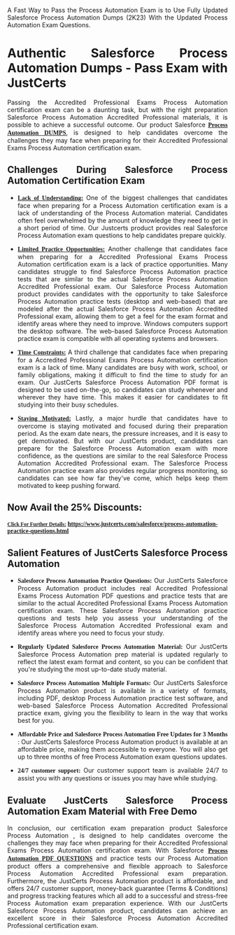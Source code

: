 <p dir="auto" style="text-align: justify;">A Fast Way to Pass the Process Automation Exam is to Use Fully Updated Salesforce Process Automation Dumps (2K23) With the Updated Process Automation Exam Questions.</p>

<h1 style="text-align: justify;"><strong>Authentic Salesforce Process Automation Dumps - Pass Exam with JustCerts</strong></h1>

<p style="text-align: justify;">Passing the Accredited Professional Exams Process Automation certification exam can be a daunting task, but with the right preparation Salesforce Process Automation Accredited Professional materials, it is possible to achieve a successful outcome. Our product Salesforce <strong><a href="https://www.justcerts.com/salesforce/process-automation-practice-questions.html"><span style="font-family:Georgia,serif;"><u>Process Automation DUMPS</u></span></a></strong>, is designed to help candidates overcome the challenges they may face when preparing for their Accredited Professional Exams Process Automation certification exam.</p>

<h2 style="text-align: justify;"><strong>Challenges During Salesforce Process Automation Certification Exam</strong></h2>

<ul>
	<li style="text-align: justify;"><u><span style="font-family:Georgia,serif;"><strong>Lack of Understanding:</strong></span></u> One of the biggest challenges that candidates face when preparing for a Process Automation certification exam is a lack of understanding of the Process Automation material. Candidates often feel overwhelmed by the amount of knowledge they need to get in a short period of time. Our Justcerts product provides real Salesforce Process Automation exam questions to help candidates prepare quickly.</li>
</ul>

<ul>
	<li style="text-align: justify;"><u><span style="font-family:Georgia,serif;"><strong>Limited Practice Opportunities:</strong></span></u> Another challenge that candidates face when preparing for a Accredited Professional Exams Process Automation certification exam is a lack of practice opportunities. Many candidates struggle to find Salesforce Process Automation practice tests that are similar to the actual Salesforce Process Automation Accredited Professional exam. Our Salesforce Process Automation product provides candidates with the opportunity to take Salesforce Process Automation practice tests (desktop and web-based) that are modeled after the actual Salesforce Process Automation Accredited Professional exam, allowing them to get a feel for the exam format and identify areas where they need to improve. Windows computers support the desktop software. The web-based Salesforce Process Automation practice exam is compatible with all operating systems and browsers.</li>
</ul>

<ul>
	<li style="text-align: justify;"><u><span style="font-family:Georgia,serif;"><strong>Time Constraints:</strong></span></u> A third challenge that candidates face when preparing for a Accredited Professional Exams Process Automation certification exam is a lack of time. Many candidates are busy with work, school, or family obligations, making it difficult to find the time to study for an exam. Our JustCerts Salesforce Process Automation PDF format is designed to be used on-the-go, so candidates can study whenever and wherever they have time. This makes it easier for candidates to fit studying into their busy schedules.</li>
</ul>

<ul>
	<li style="text-align: justify;"><u><span style="font-family:Georgia,serif;"><strong>Staying Motivated:</strong></span></u> Lastly, a major hurdle that candidates have to overcome is staying motivated and focused during their preparation period. As the exam date nears, the pressure increases, and it is easy to get demotivated. But with our JustCerts product, candidates can prepare for the Salesforce Process Automation exam with more confidence, as the questions are similar to the real Salesforce Process Automation Accredited Professional exam. The Salesforce Process Automation practice exam also provides regular progress monitoring, so candidates can see how far they&#39;ve come, which helps keep them motivated to keep pushing forward.</li>
</ul>

<h2 style="text-align: justify;"><strong>Now Avail the 25% Discounts:</strong></h2>

<p><span style="font-size:12px;"><u><span style="font-family:Georgia,serif;"><strong>Click For Further Details:</strong></span></u></span><span style="font-size:14px;"><span style="font-family:Georgia,serif;"><strong> <a href="https://www.justcerts.com/salesforce/process-automation-practice-questions.html">https://www.justcerts.com/salesforce/process-automation-practice-questions.html</a></strong></span></span></p>

<h2 style="text-align: justify;"><strong>Salient Features of JustCerts Salesforce Process Automation</strong></h2>

<ul>
	<li style="text-align: justify;"><span style="font-family:Georgia,serif;"><strong>Salesforce Process Automation Practice Questions:</strong></span> Our JustCerts Salesforce Process Automation product includes real Accredited Professional Exams Process Automation PDF questions and practice tests that are similar to the actual Accredited Professional Exams Process Automation certification exam. These Salesforce Process Automation practice questions and tests help you assess your understanding of the Salesforce Process Automation Accredited Professional exam and identify areas where you need to focus your study.</li>
</ul>

<ul>
	<li style="text-align: justify;"><span style="font-family:Georgia,serif;"><strong>Regularly Updated Salesforce Process Automation Material:</strong></span> Our JustCerts Salesforce Process Automation prep material is updated regularly to reflect the latest exam format and content, so you can be confident that you&#39;re studying the most up-to-date study material.</li>
</ul>

<ul>
	<li style="text-align: justify;"><span style="font-family:Georgia,serif;"><strong>Salesforce Process Automation Multiple Formats:</strong></span> Our JustCerts Salesforce Process Automation product is available in a variety of formats, including PDF, desktop Process Automation practice test software, and web-based Salesforce Process Automation Accredited Professional practice exam, giving you the flexibility to learn in the way that works best for you.</li>
</ul>

<ul>
	<li style="text-align: justify;"><span style="font-family:Georgia,serif;"><strong>Affordable Price and Salesforce Process Automation Free Updates for 3 Months</strong></span> : Our JustCerts Salesforce Process Automation product is available at an affordable price, making them accessible to everyone. You will also get up to three months of free Process Automation exam questions updates.</li>
</ul>

<ul>
	<li style="text-align: justify;"><span style="font-family:Georgia,serif;"><strong>24/7 customer support:</strong></span> Our customer support team is available 24/7 to assist you with any questions or issues you may have while studying.</li>
</ul>

<h2 style="text-align: justify;"><strong>Evaluate JustCerts Salesforce Process Automation Exam Material with Free Demo</strong></h2>

<p style="text-align: justify;">In conclusion, our certification exam preparation product Salesforce Process Automation , is designed to help candidates overcome the challenges they may face when preparing for their Accredited Professional Exams Process Automation certification exam. With Salesforce <a href="https://www.justcerts.com/salesforce/process-automation-practice-questions.html"><u><strong><span style="font-family:Georgia,serif;">Process Automation PDF QUESTIONS</span></strong></u></a> and practice tests our Process Automation product offers a comprehensive and flexible approach to Salesforce Process Automation Accredited Professional exam preparation. Furthermore, the JustCerts Process Automation product is affordable, and offers 24/7 customer support, money-back guarantee (Terms &amp; Conditions) and progress tracking features which all add to a successful and stress-free Process Automation exam preparation experience. With our JustCerts Salesforce Process Automation product, candidates can achieve an excellent score in their Salesforce Process Automation Accredited Professional certification exam.</p>
